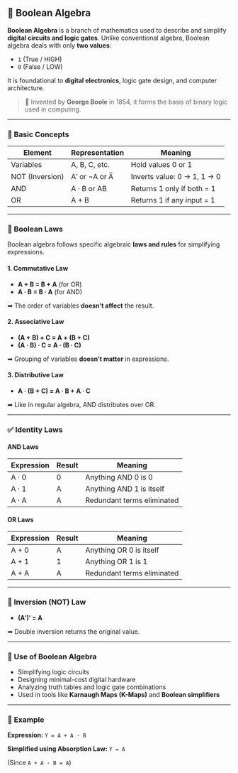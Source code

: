 
## 📘 Boolean Algebra

**Boolean Algebra** is a branch of mathematics used to describe and simplify **digital circuits and logic gates**. Unlike conventional algebra, Boolean algebra deals with only **two values**:

* `1` (True / HIGH)
* `0` (False / LOW)

It is foundational to **digital electronics**, logic gate design, and computer architecture.

> 🧠 Invented by **George Boole** in 1854, it forms the basis of binary logic used in computing.

---

### 🧾 Basic Concepts

| Element         | Representation | Meaning                     |
| --------------- | -------------- | --------------------------- |
| Variables       | A, B, C, etc.  | Hold values 0 or 1          |
| NOT (Inversion) | A′ or ¬A or A̅ | Inverts value: 0 → 1, 1 → 0 |
| AND             | A · B or AB    | Returns 1 only if both = 1  |
| OR              | A + B          | Returns 1 if any input = 1  |

---

### 🔁 Boolean Laws

Boolean algebra follows specific algebraic **laws and rules** for simplifying expressions.

#### 1. **Commutative Law**

* **A + B = B + A** (for OR)
* **A · B = B · A** (for AND)

➡ The order of variables **doesn’t affect** the result.

#### 2. **Associative Law**

* **(A + B) + C = A + (B + C)**
* **(A · B) · C = A · (B · C)**

➡ Grouping of variables **doesn’t matter** in expressions.

#### 3. **Distributive Law**

* **A · (B + C) = A · B + A · C**

➡ Like in regular algebra, AND distributes over OR.

---

### ✅ Identity Laws

#### AND Laws

| Expression | Result | Meaning                    |
| ---------- | ------ | -------------------------- |
| A · 0      | 0      | Anything AND 0 is 0        |
| A · 1      | A      | Anything AND 1 is itself   |
| A · A      | A      | Redundant terms eliminated |

#### OR Laws

| Expression | Result | Meaning                    |
| ---------- | ------ | -------------------------- |
| A + 0      | A      | Anything OR 0 is itself    |
| A + 1      | 1      | Anything OR 1 is 1         |
| A + A      | A      | Redundant terms eliminated |

---

### 🔄 Inversion (NOT) Law

* **(A′)′ = A**

➡ Double inversion returns the original value.

---

### 🧠 Use of Boolean Algebra

* Simplifying logic circuits
* Designing minimal-cost digital hardware
* Analyzing truth tables and logic gate combinations
* Used in tools like **Karnaugh Maps (K-Maps)** and **Boolean simplifiers**

---

### 🔧 Example

**Expression:**
`Y = A + A · B`

**Simplified using Absorption Law:**
`Y = A`

(Since `A + A · B = A`)

